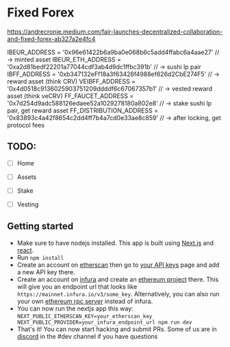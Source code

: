 # Fixed Forex
https://andrecronje.medium.com/fair-launches-decentralized-collaboration-and-fixed-forex-ab327a2e4fc4

IBEUR_ADDRESS = '0x96e61422b6a9ba0e068b6c5add4ffabc6a4aae27'             // -> minted asset
IBEUR_ETH_ADDRESS = '0xa2d81bedf22201a77044cdf3ab4d9dc1ffbc391b'         // -> sushi lp pair
IBFF_ADDRESS = '0xb347132eFf18a3f63426f4988ef626d2CbE274F5'              // -> reward asset (think CRV)
VEIBFF_ADDRESS = '0x4d0518c9136025903751209ddddf6c67067357b1'            // -> vested reward asset  (think veCRV)
FF_FAUCET_ADDRESS = '0x7d254d9adc588126edaee52a1029278180a802e8'         // -> stake sushi lp pair, get reward asset
FF_DISTRIBUTION_ADDRESS = '0x83893c4a42f8654c2dd4ff7b4a7cd0e33ae8c859'   // -> after locking, get protocol fees

## TODO:
- [ ] Home
- [ ] Assets
- [ ] Stake
- [ ] Vesting



## Getting started
- Make sure to have nodejs installed. This app is built using [Next.js](https://nextjs.org/learn/basics/create-nextjs-app) and [react](https://reactjs.org/docs/getting-started.html).
- Run `npm install`
- Create an account on [etherscan](https://etherscan.io/) then go to [your API keys](https://etherscan.io/myapikey) page and add a new API key there.
- Create an account on [infura](https://infura.io/dashboard) and create an [ethereum project](https://infura.io/dashboard/ethereum) there. This will give you an endpoint url that looks like `https://mainnet.infura.io/v3/some_key`. Alternatively, you can also run your own [ethereum rpc server](https://geth.ethereum.org/docs/rpc/server) instead of infura.
- You can now run the nextjs app this way: `NEXT_PUBLIC_ETHERSCAN_KEY=your_etherscan_key NEXT_PUBLIC_PROVIDER=your_infura_endpoint_url npm run dev`
- That's it! You can now start hacking and submit PRs. Some of us are in [discord](http://discord.yearn.finance/) in the #dev channel if you have questions
